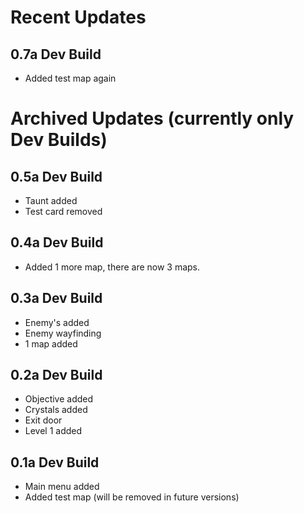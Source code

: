 # Recent Updates
## 0.7a Dev Build
- Added test map again











# Archived Updates (currently only Dev Builds)
## 0.5a Dev Build
- Taunt added
- Test card removed

## 0.4a Dev Build
- Added 1 more map, there are now 3 maps.

## 0.3a Dev Build
- Enemy's added
- Enemy wayfinding
- 1 map added

## 0.2a Dev Build
- Objective added
- Crystals added
- Exit door
- Level 1 added

## 0.1a Dev Build
- Main menu added
- Added test map (will be removed in future versions)
